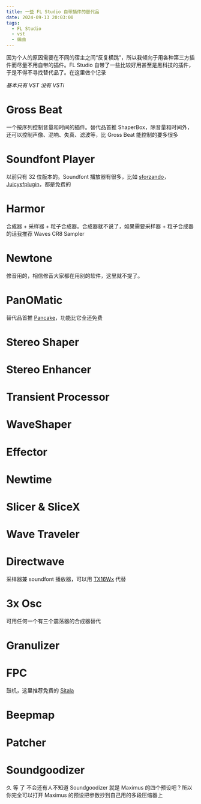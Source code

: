 ```yaml
---
title: 一些 FL Studio 自带插件的替代品
date: 2024-09-13 20:03:00
tags:
  - FL Studio
  - vst
  - 编曲
---
```


因为个人的原因需要在不同的宿主之间“反复横跳”，所以我倾向于用各种第三方插件而尽量不用自带的插件。FL Studio 自带了一些比较好用甚至是黑科技的插件，于是不得不寻找替代品了。在这里做个记录

*基本只有 VST 没有 VSTi*

<!-- more -->

# Gross Beat

一个按序列控制音量和时间的插件。替代品首推 ShaperBox，除音量和时间外，还可以控制声像、混响、失真、滤波等，比 Gross Beat 能控制的要多很多

# Soundfont Player

以前只有 32 位版本的。Soundfont 播放器有很多，比如 [sforzando](https://www.plogue.com/products/sforzando.html)，[Juicysfplugin](https://github.com/Birch-san/juicysfplugin)，都是免费的

# Harmor

合成器 + 采样器 + 粒子合成器。合成器就不说了，如果需要采样器 + 粒子合成器的话我推荐 Waves CR8 Sampler

# Newtone

修音用的，相信修音大家都在用别的软件，这里就不提了。

# PanOMatic

替代品首推 [Pancake](https://www.cableguys.com/pancake)，功能比它全还免费

# Stereo Shaper

# Stereo Enhancer

# Transient Processor

# WaveShaper

# Effector

# Newtime

# Slicer & SliceX

# Wave Traveler

# Directwave

采样器兼 soundfont 播放器，可以用 [TX16Wx](https://www.tx16wx.com/) 代替

# 3x Osc

可用任何一个有三个震荡器的合成器替代

# Granulizer

# FPC

鼓机，这里推荐免费的 [Sitala](https://decomposer.de/sitala/)

# Beepmap

# Patcher

# Soundgoodizer

久 等 了
不会还有人不知道 Soundgoodizer 就是 Maximus 的四个预设吧？所以你完全可以打开 Maximus 的预设把参数抄到自己用的多段压缩器上